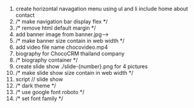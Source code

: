 1. create horizontal navagation menu using ul and li include home about contact
2. /* make navigation bar display flex */
3. /* remove html default margin */
4. add banner image from banner.jpg-->
5. /* make banner size contain in web width */
6. add video file name chocovideo.mp4
7. biography for ChocoCRM thailand company
8. /* biography container */
9. create slide show ./slide-{number}.png for 4 pictures
10. /* make slide show size contain in web width */
11. script // slide show
12. /* dark theme */
13. /* use google font roboto */
14. /* set font family */